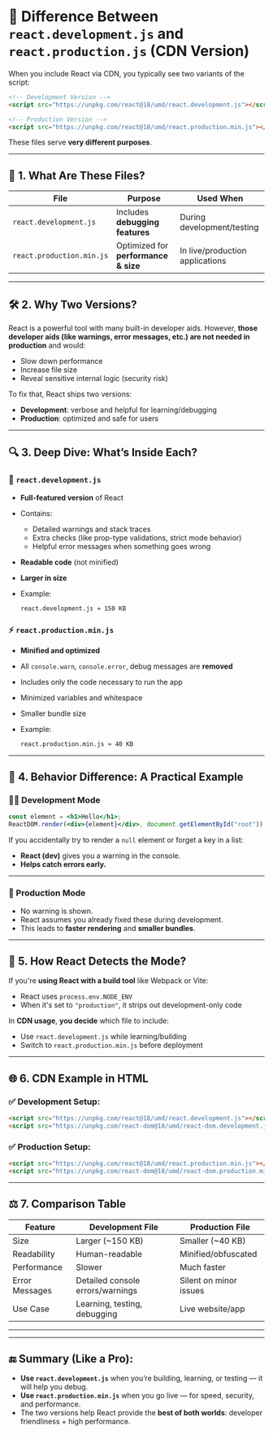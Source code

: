 
# 🚀 Difference Between `react.development.js` and `react.production.js` (CDN Version)

When you include React via CDN, you typically see two variants of the script:

```html
<!-- Development Version -->
<script src="https://unpkg.com/react@18/umd/react.development.js"></script>

<!-- Production Version -->
<script src="https://unpkg.com/react@18/umd/react.production.min.js"></script>
```

These files serve **very different purposes**.

---

## 🧱 1. What Are These Files?

| File                      | Purpose                              | Used When                       |
| ------------------------- | ------------------------------------ | ------------------------------- |
| `react.development.js`    | Includes **debugging features**      | During development/testing      |
| `react.production.min.js` | Optimized for **performance & size** | In live/production applications |

---

## 🛠️ 2. Why Two Versions?

React is a powerful tool with many built-in developer aids. However, **those developer aids (like warnings, error messages, etc.) are not needed in production** and would:

* Slow down performance
* Increase file size
* Reveal sensitive internal logic (security risk)

To fix that, React ships two versions:

* **Development**: verbose and helpful for learning/debugging
* **Production**: optimized and safe for users

---

## 🔍 3. Deep Dive: What’s Inside Each?

### 📘 `react.development.js`

* **Full-featured version** of React
* Contains:

  * Detailed warnings and stack traces
  * Extra checks (like prop-type validations, strict mode behavior)
  * Helpful error messages when something goes wrong
* **Readable code** (not minified)
* **Larger in size**
* Example:

  ```bash
  react.development.js ≈ 150 KB
  ```

### ⚡ `react.production.min.js`

* **Minified and optimized**
* All `console.warn`, `console.error`, debug messages are **removed**
* Includes only the code necessary to run the app
* Minimized variables and whitespace
* Smaller bundle size
* Example:

  ```bash
  react.production.min.js ≈ 40 KB
  ```

---

## 🧪 4. Behavior Difference: A Practical Example

### 👨‍💻 Development Mode

```jsx
const element = <h1>Hello</h1>;
ReactDOM.render(<div>{element}</div>, document.getElementById("root"));
```

If you accidentally try to render a `null` element or forget a key in a list:

* **React (dev)** gives you a warning in the console.
* **Helps catch errors early.**

---

### 🚀 Production Mode

* No warning is shown.
* React assumes you already fixed these during development.
* This leads to **faster rendering** and **smaller bundles**.

---

## 🧠 5. How React Detects the Mode?

If you're **using React with a build tool** like Webpack or Vite:

* React uses `process.env.NODE_ENV`
* When it's set to `"production"`, it strips out development-only code

In **CDN usage**, **you decide** which file to include:

* Use `react.development.js` while learning/building
* Switch to `react.production.min.js` before deployment

---

## 🌐 6. CDN Example in HTML

### ✅ Development Setup:

```html
<script src="https://unpkg.com/react@18/umd/react.development.js"></script>
<script src="https://unpkg.com/react-dom@18/umd/react-dom.development.js"></script>
```

### ✅ Production Setup:

```html
<script src="https://unpkg.com/react@18/umd/react.production.min.js"></script>
<script src="https://unpkg.com/react-dom@18/umd/react-dom.production.min.js"></script>
```

---

## ⚖️ 7. Comparison Table

| Feature        | Development File                 | Production File        |
| -------------- | -------------------------------- | ---------------------- |
| Size           | Larger (\~150 KB)                | Smaller (\~40 KB)      |
| Readability    | Human-readable                   | Minified/obfuscated    |
| Performance    | Slower                           | Much faster            |
| Error Messages | Detailed console errors/warnings | Silent on minor issues |
| Use Case       | Learning, testing, debugging     | Live website/app       |

---


---

## 🔚 Summary (Like a Pro):

* **Use `react.development.js`** when you’re building, learning, or testing — it will help you debug.
* **Use `react.production.min.js`** when you go live — for speed, security, and performance.
* The two versions help React provide the **best of both worlds**: developer friendliness + high performance.